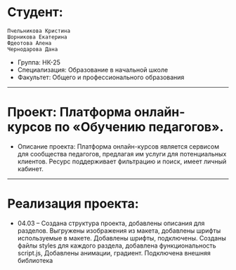 # Студент: 
    Пчельникова Кристина
    Шорникова Екатерина
    Фдеотова Алена
    Чернодарова Дана
- Группа: НК-25
- Специализация: Образование в начальной школе
- Факультет: Общего и профессионального образования
---
# Проект: Платформа онлайн-курсов по «Обучению педагогов».
- Описание проекта: Платформа онлайн-курсов является сервисом для сообщества педагогов, предлагая им услуги для потенциальных клиентов. Ресурс поддерживает фильтрацию и поиск, имеет личный кабинет.
---
# Реализация проекта:
- 04.03 – Создана структура проекта, добавлены описания для разделов. Выгружены изображения из макета, добавлены шрифты используемые в макете. Добавлены шрифты, подключены. Созданы файлы styles для каждого раздела, добавлена функциональность script.js, Добавлены анимации, градиент. Подключена внешняя библиотека